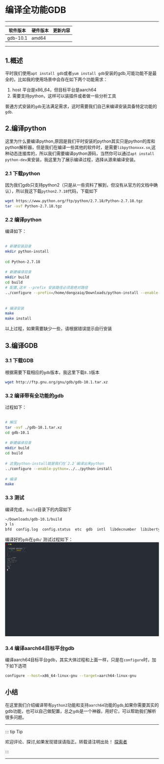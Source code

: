 
# 编译全功能GDB

---

| 软件版本  | 硬件版本 | 更新内容 |
|---------|--------|----------|
|gdb-10.1| amd64   |        |

---

## 1.概述

平时我们使用`apt install gdb`或者`yum install gdb`安装的gdb,可能功能不是最全的，比如我的使用场景中会存在如下两个功能需求：

1. host 平台是x86_64，但目标平台是aarch64
2. 需要支持python，这样可以装插件或者做一些分析工具

普通方式安装的`gdb`无法满足需求，这时需要我们自己来编译安装具备特定功能的`gdb`.

## 2.编译python 

这里为什么要编译python,原因是我们平时安装的python其实只是python的库和python解析器，但是我们在编译一些其他的软件时，是需要`libpythonxxx.so`,这种动态连接库的，所以我们需要编译python源码，当然你可以通过`apt install python-dev`来安装，我这里为了展示编译过程，选择从源来编译安装。

### 2.1 下载python

因为我们gdb只支持python2（只是从一些资料了解到，但没有从官方的文档中确认），所以我这下载`python2.7.18`代码，下载如下
```sh
wget https://www.python.org/ftp/python/2.7.18/Python-2.7.18.tgz
tar -xvf Python-2.7.18.tgz
```

### 2.2 编译python
编译如下：

```sh

# 新建安装目录
mkdir python-install

cd Python-2.7.18

# 新建编译目录
mkdir build
cd build
# 配置,这半 --prefix 安装路径必须是绝对路径
../configure --prefix=/home/dongzaiq/Downloads/python-install --enable-shared


# 编译安装
make
make install


```

以上过程，如果需要缺少一些，请根据错误提示自行安装


## 3.编译GDB
### 3.1 下载GDB
根据需要下载相应的`gdb`版本，我这里下载`8.3`版本
```sh
wget http://ftp.gnu.org/gnu/gdb/gdb-10.1.tar.xz
```

### 3.2 编译带有全功能的gdb
过程如下：

```sh

# 解压
tar -xvf ./gdb-10.1.tar.xz
cd gdb-10.1

# 新建编译目录
mkdir build
cd build

# 这里python-install就是我们在`2.2`编译出来python
../configure --enable-python=../../python-install

# 编译
make

```

### 3.3 测试
编译完成，`build`目录下的内容如下
```sh
~/Downloads/gdb-10.1/build
❯ ls
bfd  config.log  config.status  etc  gdb  intl  libdecnumber  libiberty  Makefile  opcodes  readline  serdep.tmp  sim  zlib

```
编译好的`gdb`在`gdb/`
测试过程如下：
![test python](./test-python.svg "test python fucntion")


### 3.4 编译aarch64目标平台gdb
编译aarch64目标平台gdb，其实大体过程和上面一样，只是在`configure`时，加下如下选项
```sh
configure --host=x86_64-linux-gnu --target=aarch64-linux-gnu

```

## 小结
在这里我们介绍编译带有`python2`功能和支持`aarch64`功能的`gdb`,如果你需要其实的gdb功能，也可以自己做配置，总之`gdb`是一个神器，用好它，可以帮助我们解析很多问题。







---
::: tip Tip 

欢迎评论、探讨,如果发现错误请指正。转载请注明出处！ [探索者](http://www.tsz.wiki) 

:::


---
<Vssue :title="$title"/>
